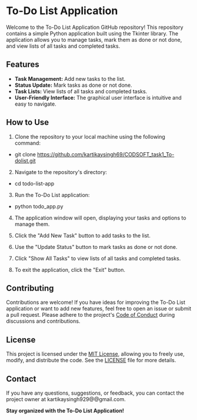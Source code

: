 # To-Do List Application

Welcome to the To-Do List Application GitHub repository! This repository contains a simple Python application built using the Tkinter library. The application allows you to manage tasks, mark them as done or not done, and view lists of all tasks and completed tasks.

## Features

- **Task Management:** Add new tasks to the list.
- **Status Update:** Mark tasks as done or not done.
- **Task Lists:** View lists of all tasks and completed tasks.
- **User-Friendly Interface:** The graphical user interface is intuitive and easy to navigate.

## How to Use

1. Clone the repository to your local machine using the following command:

* git clone https://github.com/kartikaysingh69/CODSOFT_task1_To-dolist.git

2. Navigate to the repository's directory:

* cd todo-list-app

3. Run the To-Do List application:

* python todo_app.py


4. The application window will open, displaying your tasks and options to manage them.

5. Click the "Add New Task" button to add tasks to the list.
6. Use the "Update Status" button to mark tasks as done or not done.
7. Click "Show All Tasks" to view lists of all tasks and completed tasks.
8. To exit the application, click the "Exit" button.

## Contributing

Contributions are welcome! If you have ideas for improving the To-Do List application or want to add new features, feel free to open an issue or submit a pull request. Please adhere to the project's [Code of Conduct](CODE_OF_CONDUCT.md) during discussions and contributions.

## License

This project is licensed under the [MIT License](LICENSE), allowing you to freely use, modify, and distribute the code. See the [LICENSE](LICENSE) file for more details.

## Contact

If you have any questions, suggestions, or feedback, you can contact the project owner at kartikaysingh929@@gmail.com.

**Stay organized with the To-Do List Application!**





